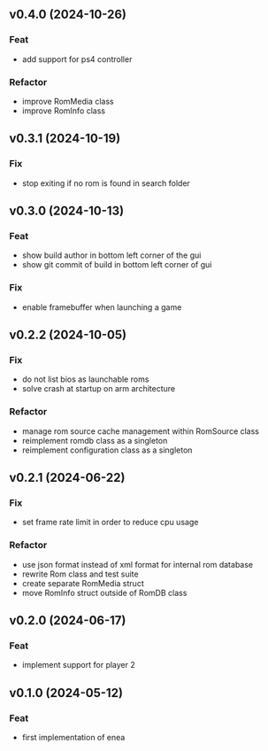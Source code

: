 ## v0.4.0 (2024-10-26)

### Feat

- add support for ps4 controller

### Refactor

- improve RomMedia class
- improve RomInfo class

## v0.3.1 (2024-10-19)

### Fix

- stop exiting if no rom is found in search folder

## v0.3.0 (2024-10-13)

### Feat

- show build author in bottom left corner of the gui
- show git commit of build in bottom left corner of gui

### Fix

- enable framebuffer when launching a game

## v0.2.2 (2024-10-05)

### Fix

- do not list bios as launchable roms
- solve crash at startup on arm architecture

### Refactor

- manage rom source cache management within RomSource class
- reimplement romdb class as a singleton
- reimplement configuration class as a singleton

## v0.2.1 (2024-06-22)

### Fix

- set frame rate limit in order to reduce cpu usage

### Refactor

- use json format instead of xml format for internal rom database
- rewrite Rom class and test suite
- create separate RomMedia struct
- move RomInfo struct outside of RomDB class

## v0.2.0 (2024-06-17)

### Feat

- implement support for player 2

## v0.1.0 (2024-05-12)

### Feat

- first implementation of enea
